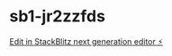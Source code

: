 # sb1-jr2zzfds

[Edit in StackBlitz next generation editor ⚡️](https://stackblitz.com/~/github.com/MARVBAUW/sb1-jr2zzfds)